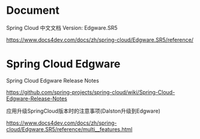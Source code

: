
# Document

Spring Cloud 中文文档 Version: Edgware.SR5

https://www.docs4dev.com/docs/zh/spring-cloud/Edgware.SR5/reference/

# Spring Cloud Edgware 

Spring Cloud Edgware Release Notes

https://github.com/spring-projects/spring-cloud/wiki/Spring-Cloud-Edgware-Release-Notes


应用升级SpringCloud版本时的注意事项(Dalston升级到Edgware)


https://www.docs4dev.com/docs/zh/spring-cloud/Edgware.SR5/reference/multi__features.html